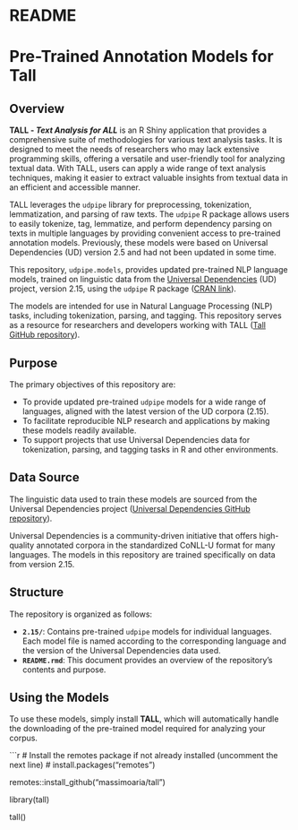 README
================

# Pre-Trained Annotation Models for Tall

## Overview

**TALL - *Text Analysis for ALL*** is an R Shiny application that
provides a comprehensive suite of methodologies for various text
analysis tasks. It is designed to meet the needs of researchers who may
lack extensive programming skills, offering a versatile and
user-friendly tool for analyzing textual data. With TALL, users can
apply a wide range of text analysis techniques, making it easier to
extract valuable insights from textual data in an efficient and
accessible manner.

TALL leverages the `udpipe` library for preprocessing, tokenization,
lemmatization, and parsing of raw texts. The `udpipe` R package allows
users to easily tokenize, tag, lemmatize, and perform dependency parsing
on texts in multiple languages by providing convenient access to
pre-trained annotation models. Previously, these models were based on
Universal Dependencies (UD) version 2.5 and had not been updated in some
time.

This repository, `udpipe.models`, provides updated pre-trained NLP
language models, trained on linguistic data from the [Universal
Dependencies](https://universaldependencies.org/) (UD) project, version
2.15, using the `udpipe` R package ([CRAN
link](https://CRAN.R-project.org/package=udpipe)).

The models are intended for use in Natural Language Processing (NLP)
tasks, including tokenization, parsing, and tagging. This repository
serves as a resource for researchers and developers working with TALL
([Tall GitHub repository](https://github.com/massimoaria/tall)).

## Purpose

The primary objectives of this repository are:

- To provide updated pre-trained `udpipe` models for a wide range of
  languages, aligned with the latest version of the UD corpora (2.15).
- To facilitate reproducible NLP research and applications by making
  these models readily available.
- To support projects that use Universal Dependencies data for
  tokenization, parsing, and tagging tasks in R and other environments.

## Data Source

The linguistic data used to train these models are sourced from the
Universal Dependencies project ([Universal Dependencies GitHub
repository](https://github.com/UniversalDependencies)).

Universal Dependencies is a community-driven initiative that offers
high-quality annotated corpora in the standardized CoNLL-U format for
many languages. The models in this repository are trained specifically
on data from version 2.15.

## Structure

The repository is organized as follows:

- **`2.15/`**: Contains pre-trained `udpipe` models for individual
  languages. Each model file is named according to the corresponding
  language and the version of the Universal Dependencies data used.
- **`README.rmd`**: This document provides an overview of the
  repository’s contents and purpose.

## Using the Models

To use these models, simply install **TALL**, which will automatically
handle the downloading of the pre-trained model required for analyzing
your corpus.

\`\`\`r \# Install the remotes package if not already installed
(uncomment the next line) \# install.packages(“remotes”)

remotes::install_github(“massimoaria/tall”)

library(tall)

tall()
